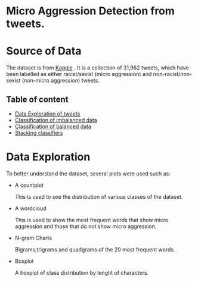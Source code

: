 # Micro Aggression Detection from tweets.

# Source of Data
The dataset is from [Kaggle](https://www.kaggle.com/arkhoshghalb/twitter-sentiment-analysis-hatred-speech) . It is a collection of 31,962 tweets, which have been labelled as either racist/sexist (micro aggression) and non-racist/non-sexist (non-micro aggression) tweets.

## Table of content
- [Data Exploration of tweets](#data-exploration)
- [Classification of imbalanced data](#Imbalanced-data)
- [Classification of balanced data](#Balanced-data)
- [Stacking classifiers](#stacking-classifier)


# Data Exploration
To better understand the dataset, several plots were used such as:

- A countplot
  
  This is used to see the distribution of various classes of the dataset.

- A wordcloud
  
  This is used to show the most frequent words that show micro aggression and those that do not show micro aggression.

- N-gram Charts

   Bigrams,trigrams and quadgrams of the 20 most frequent words.

- Boxplot

  A boxplot of class distribution by lenght of characters.


